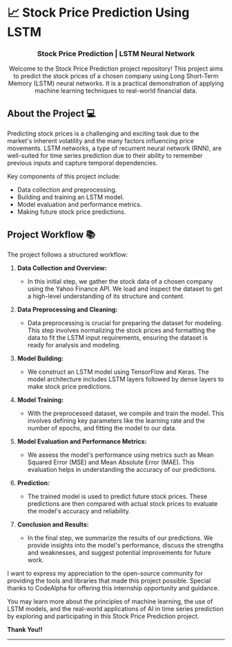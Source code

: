 # 📈 Stock Price Prediction Using LSTM

  <h3 align="center">Stock Price Prediction | LSTM Neural Network</h3>

<p align="center"> Welcome to the Stock Price Prediction project repository! This project aims to predict the stock prices of a chosen company using Long Short-Term Memory (LSTM) neural networks. It is a practical demonstration of applying machine learning techniques to real-world financial data. </p>

<!-- About the project -->
## About the Project 💻

Predicting stock prices is a challenging and exciting task due to the market's inherent volatility and the many factors influencing price movements. LSTM networks, a type of recurrent neural network (RNN), are well-suited for time series prediction due to their ability to remember previous inputs and capture temporal dependencies.

Key components of this project include:

- Data collection and preprocessing.
- Building and training an LSTM model.
- Model evaluation and performance metrics.
- Making future stock price predictions.

## Project Workflow 📚

The project follows a structured workflow:

1. **Data Collection and Overview:** 
    - In this initial step, we gather the stock data of a chosen company using the Yahoo Finance API. We load and inspect the dataset to get a high-level understanding of its structure and content.

2. **Data Preprocessing and Cleaning:** 
    - Data preprocessing is crucial for preparing the dataset for modeling. This step involves normalizing the stock prices and formatting the data to fit the LSTM input requirements, ensuring the dataset is ready for analysis and modeling.

3. **Model Building:** 
    - We construct an LSTM model using TensorFlow and Keras. The model architecture includes LSTM layers followed by dense layers to make stock price predictions.

4. **Model Training:** 
    - With the preprocessed dataset, we compile and train the model. This involves defining key parameters like the learning rate and the number of epochs, and fitting the model to our data.

5. **Model Evaluation and Performance Metrics:** 
    - We assess the model's performance using metrics such as Mean Squared Error (MSE) and Mean Absolute Error (MAE). This evaluation helps in understanding the accuracy of our predictions.

6. **Prediction:** 
    - The trained model is used to predict future stock prices. These predictions are then compared with actual stock prices to evaluate the model's accuracy and reliability.

7. **Conclusion and Results:** 
    - In the final step, we summarize the results of our predictions. We provide insights into the model's performance, discuss the strengths and weaknesses, and suggest potential improvements for future work.

I want to express my appreciation to the open-source community for providing the tools and libraries that made this project possible. Special thanks to CodeAlpha for offering this internship opportunity and guidance.

You may learn more about the principles of machine learning, the use of LSTM models, and the real-world applications of AI in time series prediction by exploring and participating in this Stock Price Prediction project.

**Thank You!!**

<hr/>
